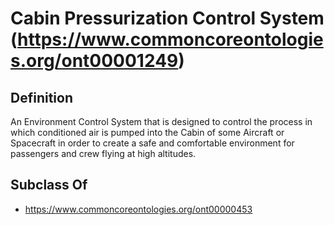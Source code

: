 # Cabin Pressurization Control System (https://www.commoncoreontologies.org/ont00001249)

## Definition
An Environment Control System that is designed to control the process in which conditioned air is pumped into the Cabin of some Aircraft or Spacecraft in order to create a safe and comfortable environment for passengers and crew flying at high altitudes.

## Subclass Of
- https://www.commoncoreontologies.org/ont00000453

